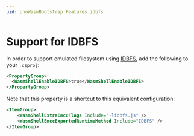 ```yaml
---
uid: UnoWasmBootstrap.Features.idbfs
---
```


# Support for IDBFS

In order to support emulated filesystem using [IDBFS](https://emscripten.org/docs/api_reference/Filesystem-API.html#filesystem-api-idbfs), add the following to your `.csproj`:

```xml
<PropertyGroup>
  <WasmShellEnableIDBFS>true</WasmShellEnableIDBFS>
</PropertyGroup>
```

Note that this property is a shortcut to this equivalent configuration:

```xml
<ItemGroup>
    <WasmShellExtraEmccFlags Include="-lidbfs.js" />
    <WasmShellEmccExportedRuntimeMethod Include="IDBFS" />
</ItemGroup>
```

